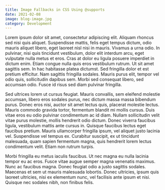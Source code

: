 ```yaml
---
title: Image Fallbacks in CSS Using @supports
date: 2021-02-08
image: blog-image.jpg
category: Development
---
```


Lorem ipsum dolor sit amet, consectetur adipiscing elit. Aliquam rhoncus sed nisi quis aliquet. Suspendisse mattis, felis eget tempus dictum, odio mauris aliquet libero, eget laoreet nisl nisi in mauris. Vivamus a urna odio. In pulvinar, nisi quis tincidunt vestibulum, dolor elit interdum arcu, eget vulputate nulla metus et eros. Cras at dolor eu ligula posuere imperdiet in dictum enim. Etiam congue nulla quis eros vestibulum rutrum. Ut sit amet sagittis sem. In hac habitasse platea dictumst. Sed fringilla dolor et est pretium efficitur. Nam sagittis fringilla sodales. Mauris purus elit, tempor vel odio quis, sollicitudin dapibus sem. Morbi sed consequat libero, sed accumsan odio. Fusce id risus sed diam pulvinar fringilla.

Sed ultrices lorem ut cursus feugiat. Mauris convallis, sem eleifend molestie accumsan, libero eros sodales purus, nec dictum massa massa bibendum purus. Donec eros nisi, auctor sit amet lectus quis, placerat molestie lectus. Mauris commodo gravida tortor, fermentum blandit mi mollis cursus. Duis vitae eros eu odio pulvinar condimentum ac id diam. Nullam sollicitudin velit vitae purus molestie, mollis hendrerit odio dictum. Donec viverra faucibus ligula, vestibulum mattis ante cursus in. Quisque faucibus lectus eget faucibus pretium. Mauris ullamcorper fringilla ipsum, vel aliquet justo lacinia vel. Suspendisse vel tempus ex. Curabitur suscipit, ex ut tincidunt malesuada, quam sapien fermentum magna, quis hendrerit lorem lectus condimentum velit. Etiam non rutrum turpis.

Morbi fringilla eu metus iaculis faucibus. Ut nec magna eu nulla lacinia tempor eu ac eros. Fusce vitae augue semper magna venenatis maximus. Nunc ac faucibus magna. Donec feugiat odio a justo sagittis sodales. Maecenas et sem ut mauris malesuada lobortis. Donec ultricies, ipsum quis laoreet ultricies, nisi ex elementum nunc, vel facilisis ante ipsum et nisi. Quisque nec sodales nibh, non finibus felis.
